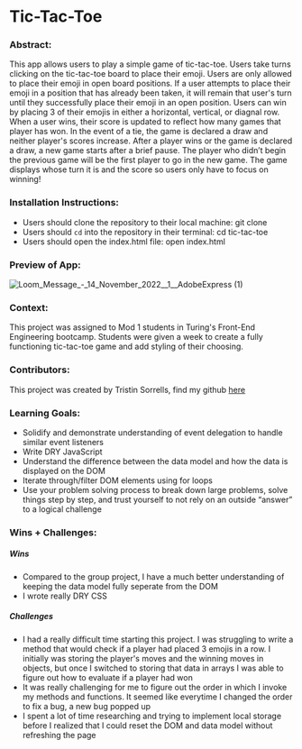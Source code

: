 # Tic-Tac-Toe

### Abstract:
This app allows users to play a simple game of tic-tac-toe. Users take turns clicking on the tic-tac-toe board to place their emoji. Users are only allowed to place their emoji in open board positions. If a user attempts to place their emoji in a position that has already been taken, it will remain that user's turn until they successfully place their emoji in an open position. Users can win by placing 3 of their emojis in either a horizontal, vertical, or diagnal row. When a user wins, their score is updated to reflect how many games that player has won. In the event of a tie, the game is declared a draw and neither player's scores increase. After a player wins or the game is declared a draw, a new game starts after a brief pause. The player who didn’t begin the previous game will be the first player to go in the new game. The game displays whose turn it is and the score so users only have to focus on winning!

### Installation Instructions:
- Users should clone the repository to their local machine: git clone 
- Users should `cd` into the repository in their terminal: cd tic-tac-toe
- Users should open the index.html file: open index.html

### Preview of App:
![Loom_Message_-_14_November_2022__1__AdobeExpress (1)](https://user-images.githubusercontent.com/109977562/201789437-58a3e099-b277-4e4e-8a94-40b627a36976.gif)

### Context:
This project was assigned to Mod 1 students in Turing's Front-End Engineering bootcamp. Students were given a week to create a fully functioning tic-tac-toe game and add styling of their choosing.

### Contributors:
This project was created by Tristin Sorrells, find my github [here](https://github.com/Tristinsorrells1)

### Learning Goals:
- Solidify and demonstrate understanding of event delegation to handle similar event listeners
- Write DRY JavaScript
- Understand the difference between the data model and how the data is displayed on the DOM
- Iterate through/filter DOM elements using for loops
- Use your problem solving process to break down large problems, solve things step by step, and trust yourself to not rely on an outside “answer” to a logical challenge

### Wins + Challenges:
##### Wins
- Compared to the group project, I have a much better understanding of keeping the data model fully seperate from the DOM
- I wrote really DRY CSS

##### Challenges
- I had a really difficult time starting this project. I was struggling to write a method that would check if a player had placed 3 emojis in a row. I initially was storing the player's moves and the winning moves in objects, but once I switched to storing that data in arrays I was able to figure out how to evaluate if a player had won
- It was really challenging for me to figure out the order in which I invoke my methods and functions. It seemed like everytime I changed the order to fix a bug, a new bug popped up
- I spent a lot of time researching and trying to implement local storage before I realized that I could reset the DOM and data model without refreshing the page
